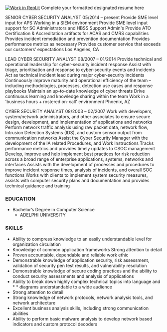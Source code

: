 [![Work in Repl.it](https://classroom.github.com/assets/work-in-replit-14baed9a392b3a25080506f3b7b6d57f295ec2978f6f33ec97e36a161684cbe9.svg)](https://classroom.github.com/online_ide?assignment_repo_id=414334&assignment_repo_type=GroupAssignmentRepo)
Complete your formatted designated resume here

SENIOR CYBER SECURITY ANALYST
05/2014 – present
Provide SME level input for APS
Working in a SIEM environment
Provide SME level input support for SC Administrators and HBSS Support Admin's
Provide ATO Certification & Accreditation artifacts for ACAS and CMRS capabilities
Provides incident remediation and prevention documentation
Provides performance metrics as necessary
Provides customer service that exceeds our customers’ expectations
Los Angeles, CA

LEAD CYBER SECURITY ANALYST
08/2007 – 01/2014
Provide technical and operational leadership for cyber-security incident response
Assist with triage, prioritisation and response to cyber-security events and incidents
Act as technical incident lead during major cyber-security incidents
Continuously improve maturity and operational efficiency of the team – including methodologies, processes, detection use cases and response playbooks
Maintain an up-to-date knowledge of cyber threats
Drive continuous learning and knowledge sharing within the team
Work in a 'business hours + rostered on-call' environment
Phoenix, AZ

CYBER SECURITY ANALYST
08/2003 – 02/2007
Work with developers, system/network administrators, and other associates to ensure secure design, development, and implementation of applications and networks
Perform network traffic analysis using raw packet data, network flow, Intrusion Detection Systems (IDS), and custom sensor output from communication networks
Assist the Cyber Security Manager with the development of the IA related Procedures, and Work Instructions
Tracks performance metrics and provides timely updates to CSOC management
Develop, improve and help implement best practices for risk reduction across a broad range of enterprise applications, systems, networks and interfaces
Assists with the development of processes and procedures to improve incident response times, analysis of incidents, and overall SOC functions
Works with clients to implement system security measures, assists with computer security plans and documentation and provides technical guidance and training

### EDUCATION
* Bachelor’s Degree in Computer Science
   * ADELPHI UNIVERSITY

### SKILLS
* Ability to compress knowledge to an easily understandable level for organization circulation
* Knowledge of common application frameworks Strong attention to detail
* Proven accountable, dependable and reliable work ethic
* Demonstrable knowledge of application security, risk assessment, validation of security pen test results, and vulnerability resolution
* Demonstrable knowledge of secure coding practices and the ability to conduct security assessments and analysis of applications
* Ability to break down highly complex technical topics into language and * * diagrams understandable to a wide audience
* Strong attention to detail
* Strong knowledge of network protocols, network analysis tools, and network architecture
* Excellent business analysis skills, including strong communication abilities
* Ability to perform basic malware analysis to develop network based indicators and custom protocol decoders
